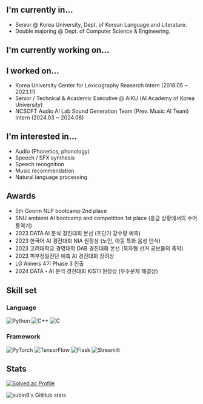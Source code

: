 ## I'm currently in...
  * Senior @ Korea University, Dept. of Korean Language and Literature.</br>
  * Double majoring @ Dept. of Computer Science & Engineering.</br>

## I'm currently working on...

## I worked on...
  * Korea University Center for Lexicography Reaserch Intern (2018.05 ~ 2023.11)</br>
  * Senior / Technical & Academic Executive @ AIKU (AI Academy of Korea University)</br>
  * NCSOFT Audio AI Lab Sound Generation Team (Prev. Music AI Team) Intern (2024.03 ~ 2024.08)
  
## I'm interested in...
* Audio (Phonetics, phonology)
* Speech / SFX synthesis
* Speech recognition
* Music recommendation
* Natural language processing
  
## Awards
  * 5th Goorm NLP bootcamp 2nd place</br>
  * SNU ambient AI bootcamp and competition 1st place (응급 상황에서의 수어 통역기)</br>
  * 2023 DATA·AI 분석 경진대회 본선 (초단기 강수량 예측) </br>
  * 2023 한국어 AI 경진대회 NIA 원장상 (노인, 아동 특화 음성 인식) </br>
  * 2023 고려대학교 경영대학 DAB 경진대회 본선 (묵자형 선거 공보물의 축약) </br>
  * 2023 피부정밀진단 예측 AI 경진대회 장려상 </br>
  * LG Aimers 4기 Phase 3 진출 </br>
  * 2024 DATA・AI 분석 경진대회 KISTI 원장상 (우수문제 해결상) </br>

## Skill set</br>

### Language
![Python](https://img.shields.io/badge/python-3670A0?style=for-the-badge&logo=python&logoColor=ffdd54) ![C++](https://img.shields.io/badge/c++-%2300599C.svg?style=for-the-badge&logo=c%2B%2B&logoColor=white) ![C](https://img.shields.io/badge/c-%2300599C.svg?style=for-the-badge&logo=c&logoColor=white)
### Framework
![PyTorch](https://img.shields.io/badge/PyTorch-%23EE4C2C.svg?style=for-the-badge&logo=PyTorch&logoColor=white) ![TensorFlow](https://img.shields.io/badge/TensorFlow-%23FF6F00.svg?style=for-the-badge&logo=TensorFlow&logoColor=white) ![Flask](https://img.shields.io/badge/flask-%23000.svg?style=for-the-badge&logo=flask&logoColor=white) ![Streamlit](https://img.shields.io/badge/streamlit%20-%23FF0000.svg?style=for-the-badge&logo=streamlit&logoColor=white)

## Stats


[![Solved.ac Profile](http://mazassumnida.wtf/api/v2/generate_badge?boj=subin1031)](https://solved.ac/subin1031)<br/>


![subin9's GitHub stats](https://github-readme-stats.vercel.app/api?username=subin9&show_icons=true&theme=radical)



